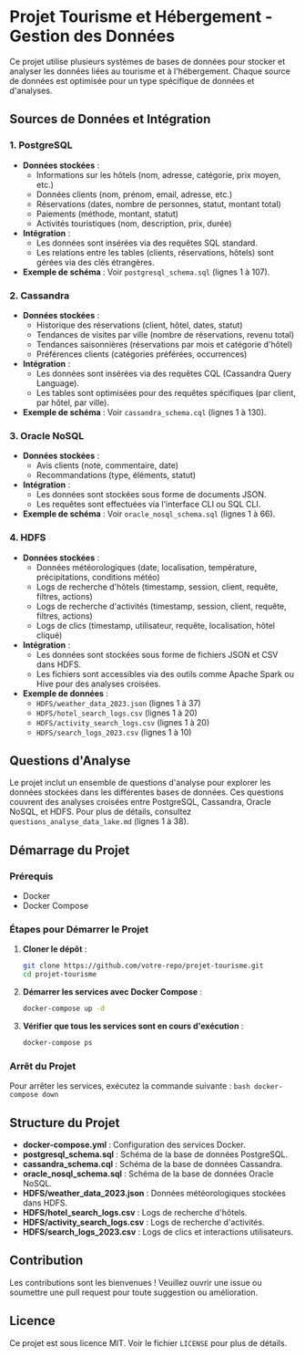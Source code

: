 # Projet Tourisme et Hébergement - Gestion des Données

Ce projet utilise plusieurs systèmes de bases de données pour stocker et analyser les données liées au tourisme et à l'hébergement. Chaque source de données est optimisée pour un type spécifique de données et d'analyses.

## Sources de Données et Intégration

### 1. **PostgreSQL**
   - **Données stockées** :
     - Informations sur les hôtels (nom, adresse, catégorie, prix moyen, etc.)
     - Données clients (nom, prénom, email, adresse, etc.)
     - Réservations (dates, nombre de personnes, statut, montant total)
     - Paiements (méthode, montant, statut)
     - Activités touristiques (nom, description, prix, durée)
   - **Intégration** :
     - Les données sont insérées via des requêtes SQL standard.
     - Les relations entre les tables (clients, réservations, hôtels) sont gérées via des clés étrangères.
   - **Exemple de schéma** : Voir `postgresql_schema.sql` (lignes 1 à 107).

### 2. **Cassandra**
   - **Données stockées** :
     - Historique des réservations (client, hôtel, dates, statut)
     - Tendances de visites par ville (nombre de réservations, revenu total)
     - Tendances saisonnières (réservations par mois et catégorie d'hôtel)
     - Préférences clients (catégories préférées, occurrences)
   - **Intégration** :
     - Les données sont insérées via des requêtes CQL (Cassandra Query Language).
     - Les tables sont optimisées pour des requêtes spécifiques (par client, par hôtel, par ville).
   - **Exemple de schéma** : Voir `cassandra_schema.cql` (lignes 1 à 130).

### 3. **Oracle NoSQL**
   - **Données stockées** :
     - Avis clients (note, commentaire, date)
     - Recommandations (type, éléments, statut)
   - **Intégration** :
     - Les données sont stockées sous forme de documents JSON.
     - Les requêtes sont effectuées via l'interface CLI ou SQL CLI.
   - **Exemple de schéma** : Voir `oracle_nosql_schema.sql` (lignes 1 à 66).

### 4. **HDFS**
   - **Données stockées** :
     - Données météorologiques (date, localisation, température, précipitations, conditions météo)
     - Logs de recherche d'hôtels (timestamp, session, client, requête, filtres, actions)
     - Logs de recherche d'activités (timestamp, session, client, requête, filtres, actions)
     - Logs de clics (timestamp, utilisateur, requête, localisation, hôtel cliqué)
   - **Intégration** :
     - Les données sont stockées sous forme de fichiers JSON et CSV dans HDFS.
     - Les fichiers sont accessibles via des outils comme Apache Spark ou Hive pour des analyses croisées.
   - **Exemple de données** : 
     - `HDFS/weather_data_2023.json` (lignes 1 à 37)
     - `HDFS/hotel_search_logs.csv` (lignes 1 à 20)
     - `HDFS/activity_search_logs.csv` (lignes 1 à 20)
     - `HDFS/search_logs_2023.csv` (lignes 1 à 10)

## Questions d'Analyse

Le projet inclut un ensemble de questions d'analyse pour explorer les données stockées dans les différentes bases de données. Ces questions couvrent des analyses croisées entre PostgreSQL, Cassandra, Oracle NoSQL, et HDFS. Pour plus de détails, consultez `questions_analyse_data_lake.md` (lignes 1 à 38).

## Démarrage du Projet

### Prérequis
- Docker
- Docker Compose

### Étapes pour Démarrer le Projet
1. **Cloner le dépôt** :
   ```bash
   git clone https://github.com/votre-repo/projet-tourisme.git
   cd projet-tourisme
   ```

2. **Démarrer les services avec Docker Compose** :
   ```bash
   docker-compose up -d
   ```

3. **Vérifier que tous les services sont en cours d'exécution** :
   ```bash
   docker-compose ps
   ```

### Arrêt du Projet
Pour arrêter les services, exécutez la commande suivante :
    ```bash
    docker-compose down
    ```

## Structure du Projet
- **docker-compose.yml** : Configuration des services Docker.
- **postgresql_schema.sql** : Schéma de la base de données PostgreSQL.
- **cassandra_schema.cql** : Schéma de la base de données Cassandra.
- **oracle_nosql_schema.sql** : Schéma de la base de données Oracle NoSQL.
- **HDFS/weather_data_2023.json** : Données météorologiques stockées dans HDFS.
- **HDFS/hotel_search_logs.csv** : Logs de recherche d'hôtels.
- **HDFS/activity_search_logs.csv** : Logs de recherche d'activités.
- **HDFS/search_logs_2023.csv** : Logs de clics et interactions utilisateurs.

## Contribution
Les contributions sont les bienvenues ! Veuillez ouvrir une issue ou soumettre une pull request pour toute suggestion ou amélioration.

## Licence
Ce projet est sous licence MIT. Voir le fichier `LICENSE` pour plus de détails.
